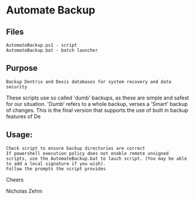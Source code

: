 # Automate Backup

## Files
    AutomateBackup.ps1 - script
    AutomateBackup.bat - batch launcher

## Purpose
    Backup Dentrix and Dexis databases for system recovery and data security
    
These scripts use so called 'dumb' backups, as these are simple and safest for our situation. 'Dumb' refers to a whole backup, verses a 'Smart' backup of changes. This is the final version that supports the use of built in backup features of De

## Usage:

    Check script to ensure backup directories are correct
    If powershell execution policy does not enable remote unsigned scripts, use the AutomateBackup.bat to lauch script. (You may be able to add a local signature if you wish).
    Follow the prompts the script provides

Cheers 

Nicholas Zehm
